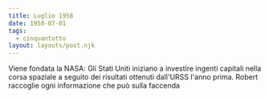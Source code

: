 ```yaml
---
title: Luglio 1958
date: 1958-07-01
tags:
  - cinquantotto
layout: layouts/post.njk
---
```


Viene fondata la NASA: Gli Stati Uniti iniziano a investire ingenti capitali nella corsa spaziale a seguito dei risultati ottenuti dall'URSS l'anno prima. Robert raccoglie ogni informazione che può sulla faccenda